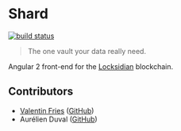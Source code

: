 # Shard
[![build status](https://gitlab.com/locksidian/locksidian-ng/badges/master/build.svg)](https://gitlab.com/locksidian/locksidian-ng/pipelines)

> The one vault your data really need.

Angular 2 front-end for the [Locksidian](https://gitlab.com/locksidian/locksidian) blockchain.

## Contributors

 - [Valentin Fries](https://www.fries.io/) ([GitHub](https://github.com/MrKloan))
 - Aurélien Duval ([GitHub](https://github.com/acid-killa666))
